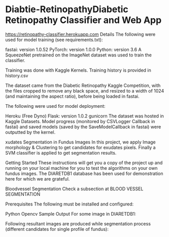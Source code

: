 # Diabtie-RetinopathyDiabetic Retinopathy Classifier and Web App
 https://retinopathy-classifier.herokuapp.com
Details
The following were used for model training (see requirements.txt):

fastai: version 1.0.52
PyTorch: version 1.0.0
Python: version 3.6
A SqueezeNet pretrained on the ImageNet dataset was used to train the classifier.

Training was done with Kaggle Kernels. Training history is provided in history.csv

The dataset came from the Diabetic Retinopathy Kaggle Competition, with the files cropped to remove any black space, and resized to a width of 1024 (and maintaining the aspect ratio), before being loaded in fastai.

The following were used for model deployment:

Heroku (Free Dyno)
Flask: version 1.0.2
gunicorn
The dataset was hosted in Kaggle Datasets. Model progress (monitored by CSVLogger Callback in fastai) and saved models (saved by the SaveModelCallback in fastai) were outputted by the kernel.

xudates Segmentation in Fundus Images
In this project, we apply Image morphology & Clustering to get candidates for exudates pixels. Finally a SVM classifier is applied to get segmentation results.

Getting Started
These instructions will get you a copy of the project up and running on your local machine for you to test the algorithms on your own fundus images. The DIARETDB1 database has been used for demonstration here for which we are grateful.

Bloodvessel Segmentation
Check a subsection at BLOOD VESSEL SEGMENTATION

Prerequisites
The following must be installed and configured:

Python
Opencv
Sample Output
For some image in DIARETDB1:



Following resultant images are produced while segmentation process (different candidates for single profile of fundus):














